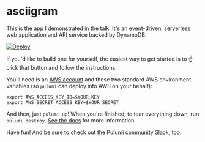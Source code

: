 # asciigram

This is the app I demonstrated in the talk. It's an event-driven, serverless web application and API service backed by DynamoDB.

[![Deploy](https://get.pulumi.com/new/button.svg)](https://app.pulumi.com/new)

If you'd like to build one for yourself, the easiest way to get started is to ☝️ click that button and follow the instructions.

You'll need is an [AWS account](https://aws.amazon.com/free) and these two standard AWS environment variables (so `pulumi` can deploy into AWS on your behalf):

```
export AWS_ACCESS_KEY_ID=$YOUR_KEY
export AWS_SECRET_ACCESS_KEY=$YOUR_SECRET
```

And then, just `pulumi up`! When you're finished, to tear everything down, run `pulumi destroy`. [See the docs](https://www.pulumi.com/docs/reference/cli/) for more information.

Have fun! And be sure to check out the [Pulumi community Slack](https://slack.pulumi.com/), too.
